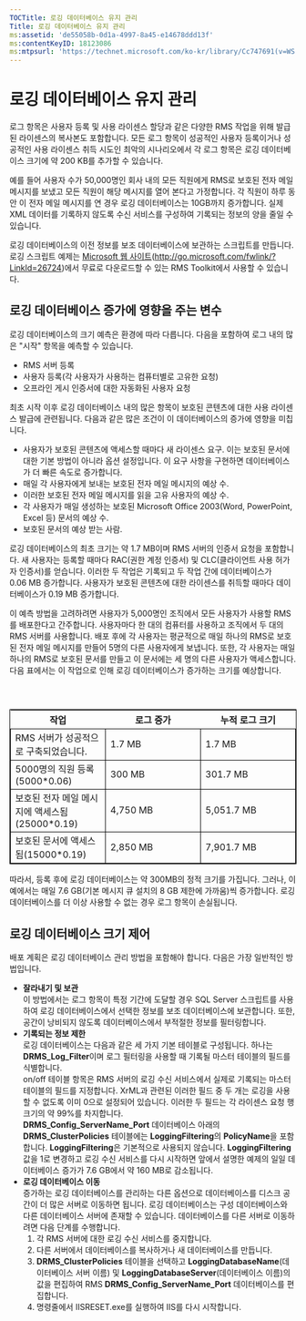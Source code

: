 ```yaml
---
TOCTitle: 로깅 데이터베이스 유지 관리
Title: 로깅 데이터베이스 유지 관리
ms:assetid: 'de55058b-0d1a-4997-8a45-e14678ddd13f'
ms:contentKeyID: 18123086
ms:mtpsurl: 'https://technet.microsoft.com/ko-kr/library/Cc747691(v=WS.10)'
---
```


로깅 데이터베이스 유지 관리
===========================

로그 항목은 사용자 등록 및 사용 라이센스 할당과 같은 다양한 RMS 작업을 위해 발급된 라이센스의 복사본도 포함합니다. 모든 로그 항목이 성공적인 사용자 등록이거나 성공적인 사용 라이센스 취득 시도인 최악의 시나리오에서 각 로그 항목은 로깅 데이터베이스 크기에 약 200 KB를 추가할 수 있습니다.

예를 들어 사용자 수가 50,000명인 회사 내의 모든 직원에게 RMS로 보호된 전자 메일 메시지를 보냈고 모든 직원이 해당 메시지를 열어 본다고 가정합니다. 각 직원이 하루 동안 이 전자 메일 메시지를 연 경우 로깅 데이터베이스는 10GB까지 증가합니다. 실제 XML 데이터를 기록하지 않도록 수신 서비스를 구성하여 기록되는 정보의 양을 줄일 수 있습니다.

로깅 데이터베이스의 이전 정보를 보조 데이터베이스에 보관하는 스크립트를 만듭니다. 로깅 스크립트 예제는 [Microsoft 웹 사이트](http://go.microsoft.com/fwlink/?linkid=26724)(http://go.microsoft.com/fwlink/?LinkId=26724)에서 무료로 다운로드할 수 있는 RMS Toolkit에서 사용할 수 있습니다.

로깅 데이터베이스 증가에 영향을 주는 변수
-----------------------------------------

로깅 데이터베이스의 크기 예측은 환경에 따라 다릅니다. 다음을 포함하여 로그 내의 많은 "시작" 항목을 예측할 수 있습니다.

-   RMS 서버 등록
-   사용자 등록(각 사용자가 사용하는 컴퓨터별로 고유한 요청)
-   오프라인 게시 인증서에 대한 자동화된 사용자 요청

최초 시작 이후 로깅 데이터베이스 내의 많은 항목이 보호된 콘텐츠에 대한 사용 라이센스 발급에 관련됩니다. 다음과 같은 많은 조건이 이 데이터베이스의 증가에 영향을 미칩니다.

-   사용자가 보호된 콘텐츠에 액세스할 때마다 새 라이센스 요구. 이는 보호된 문서에 대한 기본 방법이 아니라 옵션 설정입니다. 이 요구 사항을 구현하면 데이터베이스가 더 빠른 속도로 증가합니다.
-   매일 각 사용자에게 보내는 보호된 전자 메일 메시지의 예상 수.
-   이러한 보호된 전자 메일 메시지를 읽을 고유 사용자의 예상 수.
-   각 사용자가 매일 생성하는 보호된 Microsoft Office 2003(Word, PowerPoint, Excel 등) 문서의 예상 수.
-   보호된 문서의 예상 받는 사람.

로깅 데이터베이스의 최초 크기는 약 1.7 MB이며 RMS 서버의 인증서 요청을 포함합니다. 새 사용자는 등록할 때마다 RAC(권한 계정 인증서) 및 CLC(클라이언트 사용 허가자 인증서)를 얻습니다. 이러한 두 작업은 기록되고 두 작업 간에 데이터베이스가 0.06 MB 증가합니다. 사용자가 보호된 콘텐츠에 대한 라이센스를 취득할 때마다 데이터베이스가 0.19 MB 증가합니다.

이 예측 방법을 고려하려면 사용자가 5,000명인 조직에서 모든 사용자가 사용할 RMS를 배포한다고 간주합니다. 사용자마다 한 대의 컴퓨터를 사용하고 조직에서 두 대의 RMS 서버를 사용합니다. 배포 후에 각 사용자는 평균적으로 매일 하나의 RMS로 보호된 전자 메일 메시지를 만들어 5명의 다른 사용자에게 보냅니다. 또한, 각 사용자는 매일 하나의 RMS로 보호된 문서를 만들고 이 문서에는 세 명의 다른 사용자가 액세스합니다. 다음 표에서는 이 작업으로 인해 로깅 데이터베이스가 증가하는 크기를 예상합니다.

###  

 
<table style="border:1px solid black;">
<colgroup>
<col width="33%" />
<col width="33%" />
<col width="33%" />
</colgroup>
<thead>
<tr class="header">
<th>작업</th>
<th>로그 증가</th>
<th>누적 로그 크기</th>
</tr>
</thead>
<tbody>
<tr class="odd">
<td style="border:1px solid black;">RMS 서버가 성공적으로 구축되었습니다.</td>
<td style="border:1px solid black;">1.7 MB</td>
<td style="border:1px solid black;">1.7 MB</td>
</tr>
<tr class="even">
<td style="border:1px solid black;">5000명의 직원 등록(5000*0.06)</td>
<td style="border:1px solid black;">300 MB</td>
<td style="border:1px solid black;">301.7 MB</td>
</tr>
<tr class="odd">
<td style="border:1px solid black;">보호된 전자 메일 메시지에 액세스됨(25000*0.19)</td>
<td style="border:1px solid black;">4,750 MB</td>
<td style="border:1px solid black;">5,051.7 MB</td>
</tr>
<tr class="even">
<td style="border:1px solid black;">보호된 문서에 액세스됨(15000*0.19)</td>
<td style="border:1px solid black;">2,850 MB</td>
<td style="border:1px solid black;">7,901.7 MB</td>
</tr>
</tbody>
</table>
  
따라서, 등록 후에 로깅 데이터베이스는 약 300MB의 정적 크기를 가집니다. 그러나, 이 예에서는 매일 7.6 GB(기본 메시지 큐 설치의 8 GB 제한에 가까움)씩 증가합니다. 로깅 데이터베이스를 더 이상 사용할 수 없는 경우 로그 항목이 손실됩니다.
  
로깅 데이터베이스 크기 제어  
---------------------------
  
배포 계획은 로깅 데이터베이스 관리 방법을 포함해야 합니다. 다음은 가장 일반적인 방법입니다.
  
-   **잘라내기 및 보관**  
    이 방법에서는 로그 항목이 특정 기간에 도달할 경우 SQL Server 스크립트를 사용하여 로깅 데이터베이스에서 선택한 정보를 보조 데이터베이스에 보관합니다. 또한, 공간이 낭비되지 않도록 데이터베이스에서 부적절한 정보를 필터링합니다.  
-   **기록되는 정보 제한**  
    로깅 데이터베이스는 다음과 같은 세 가지 기본 테이블로 구성됩니다. 하나는 **DRMS\_Log\_Filter**이며 로그 필터링을 사용할 때 기록될 마스터 테이블의 필드를 식별합니다.  
    on/off 테이블 항목은 RMS 서버의 로깅 수신 서비스에서 실제로 기록되는 마스터 테이블의 필드를 지정합니다. XrML과 관련된 이러한 필드 중 두 개는 로깅을 사용할 수 없도록 이미 0으로 설정되어 있습니다. 이러한 두 필드는 각 라이센스 요청 행 크기의 약 99%를 차지합니다.  
    **DRMS\_Config\_ServerName\_Port** 데이터베이스 아래의 **DRMS\_ClusterPolicies** 테이블에는 **LoggingFiltering**의 **PolicyName**을 포함합니다. **LoggingFiltering**은 기본적으로 사용되지 않습니다. **LoggingFiltering** 값을 1로 변경하고 로깅 수신 서비스를 다시 시작하면 앞에서 설명한 예제의 일일 데이터베이스 증가가 7.6 GB에서 약 160 MB로 감소됩니다.  
-   **로깅 데이터베이스 이동**  
    증가하는 로깅 데이터베이스를 관리하는 다른 옵션으로 데이터베이스를 디스크 공간이 더 많은 서버로 이동하면 됩니다. 로깅 데이터베이스는 구성 데이터베이스와 다른 데이터베이스 서버에 존재할 수 있습니다. 데이터베이스를 다른 서버로 이동하려면 다음 단계를 수행합니다.  
    1.  각 RMS 서버에 대한 로깅 수신 서비스를 중지합니다.  
    2.  다른 서버에서 데이터베이스를 복사하거나 새 데이터베이스를 만듭니다.  
    3.  **DRMS\_ClusterPolicies** 테이블을 선택하고 **LoggingDatabaseName**(데이터베이스 서버 이름) 및 **LoggingDatabaseServer**(데이터베이스 이름)의 값을 편집하여 RMS **DRMS\_Config\_ServerName\_Port** 데이터베이스를 편집합니다.  
    4.  명령줄에서 IISRESET.exe를 실행하여 IIS를 다시 시작합니다.
